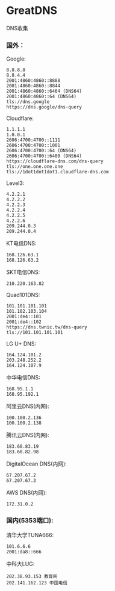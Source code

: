 # GreatDNS
DNS收集

### 国外：

Google:
```
8.8.8.8
8.8.4.4
2001:4860:4860::8888
2001:4860:4860::8844
2001:4860:4860::6464 (DNS64)
2001:4860:4860::64 (DNS64)
tls://dns.google
https://dns.google/dns-query
```
Cloudflare:
```
1.1.1.1
1.0.0.1
2606:4700:4700::1111
2606:4700:4700::1001
2606:4700:4700::64 (DNS64)
2606:4700:4700::6400 (DNS64)
https://cloudflare-dns.com/dns-query
tls://one.one.one.one
tls://1dot1dot1dot1.cloudflare-dns.com
```
Level3:
```
4.2.2.1
4.2.2.2
4.2.2.3
4.2.2.4
4.2.2.5
4.2.2.6
209.244.0.3
209.244.0.4
```
KT电信DNS:
```
168.126.63.1
168.126.63.2
```
SKT电信DNS:
```
210.220.163.82
```
Quad101DNS:
```
101.101.101.101
101.102.103.104
2001:de4::101
2001:de4::102
https://dns.twnic.tw/dns-query
tls://101.101.101.101
```
LG U+ DNS:
```
164.124.101.2
203.248.252.2
164.124.107.9
```
中华电信DNS:
```
168.95.1.1
168.95.192.1
```
阿里云DNS(内网):
```
100.100.2.136
100.100.2.138
```
腾讯云DNS(内网):
```
183.60.83.19
183.60.82.98
```
DigitalOcean DNS(内网):
```
67.207.67.2
67.207.67.3
```
AWS DNS(内网):
```
172.31.0.2
```
### 国内(5353端口):

清华大学TUNA666:
```
101.6.6.6
2001:da8::666
```
中科大LUG:
```
202.38.93.153 教育网
202.141.162.123 中国电信
```
